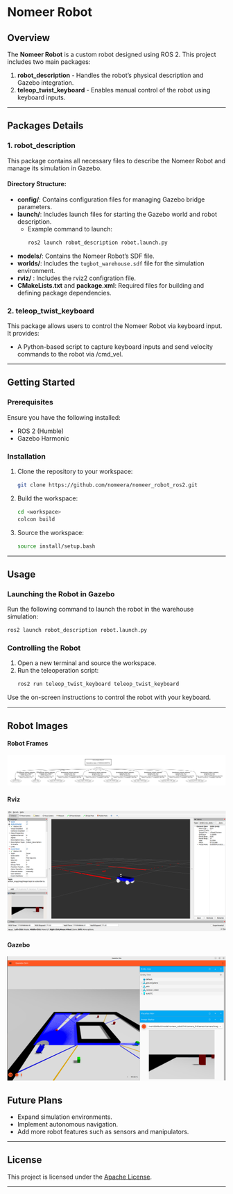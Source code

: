 # Nomeer Robot

## Overview
The **Nomeer Robot** is a custom robot designed using ROS 2. This project includes two main packages:

1. **robot_description** - Handles the robot’s physical description and Gazebo integration.
2. **teleop_twist_keyboard** - Enables manual control of the robot using keyboard inputs.

---

## Packages Details

### 1. **robot_description**
This package contains all necessary files to describe the Nomeer Robot and manage its simulation in Gazebo.

#### Directory Structure:
- **config/**: Contains configuration files for managing Gazebo bridge parameters.
- **launch/**: Includes launch files for starting the Gazebo world and robot description.
  - Example command to launch:
    ```bash
    ros2 launch robot_description robot.launch.py
    ```
- **models/**: Contains the Nomeer Robot’s SDF file.
- **worlds/**: Includes the `tugbot_warehouse.sdf` file for the simulation environment.
- **rviz/** :  Includes the rviz2 configration file.
- **CMakeLists.txt** and **package.xml**: Required files for building and defining package dependencies.

### 2. **teleop_twist_keyboard**
This package allows users to control the Nomeer Robot via keyboard input. It provides:
- A Python-based script to capture keyboard inputs and send velocity commands to the robot via /cmd_vel.

---

## Getting Started

### Prerequisites
Ensure you have the following installed:
- ROS 2 (Humble)
- Gazebo Harmonic

### Installation
1. Clone the repository to your workspace:
   ```bash
   git clone https://github.com/nomeera/nomeer_robot_ros2.git
   ```
2. Build the workspace:
   ```bash
   cd <workspace>
   colcon build
   ```
3. Source the workspace:
   ```bash
   source install/setup.bash
   ```

---

## Usage

### Launching the Robot in Gazebo
Run the following command to launch the robot in the warehouse simulation:
```bash
ros2 launch robot_description robot.launch.py
```

### Controlling the Robot
1. Open a new terminal and source the workspace.
2. Run the teleoperation script:
   ```bash
   ros2 run teleop_twist_keyboard teleop_twist_keyboard
   ```

Use the on-screen instructions to control the robot with your keyboard.

---


## Robot Images
#### Robot Frames
![](Docs/robot_frames.jpg)

#### Rviz

![](/Docs/robot_rviz.png)

#### Gazebo
![](/Docs/robot_gazebo.png)

## Future Plans
- Expand simulation environments.
- Implement autonomous navigation.
- Add more robot features such as sensors and manipulators.

---

## License
This project is licensed under the [Apache License](src/robot_description/LICENSE).

---

